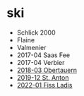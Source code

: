 # ski

- Schlick 2000
- Flaine
- Valmenier
- 2017-04 Saas Fee
- 2017-04 Verbier
- <a href="/events/2018/03_ski_obertauern/">2018-03 Obertauern</a>
- <a href="/events/2019/12_ski_st_anton/">2019-12 St. Anton</a>
- <a href="/events/2022/01_ski_fiss_ladis/">2022-01 Fiss Ladis</a>
